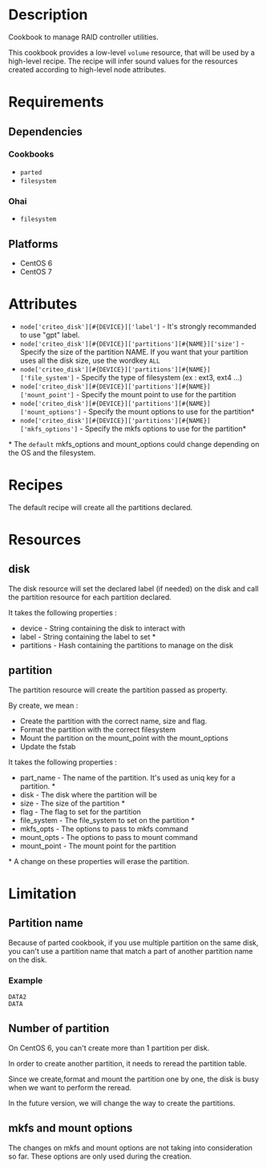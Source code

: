 Description
===========

Cookbook to manage RAID controller utilities.

This cookbook provides a low-level `volume` resource, that will be
used by a high-level recipe. The recipe will infer sound values for
the resources created according to high-level node attributes.

Requirements
============
## Dependencies

### Cookbooks

*  `parted`
*  `filesystem`

### Ohai

* `filesystem`

## Platforms
* CentOS 6
* CentOS 7

Attributes
==========

* `node['criteo_disk'][#{DEVICE}]['label']` - It's strongly recommanded to use "gpt" label.
* `node['criteo_disk'][#{DEVICE}]['partitions'][#{NAME}]['size']` - Specify the size of the partition NAME. If you want that your partition uses all the disk size, use the wordkey `ALL`
* `node['criteo_disk'][#{DEVICE}]['partitions'][#{NAME}]['file_system']` - Specify the type of filesystem (ex : ext3, ext4 ...)
* `node['criteo_disk'][#{DEVICE}]['partitions'][#{NAME}]['mount_point']` - Specify the mount point to use for the partition
* `node['criteo_disk'][#{DEVICE}]['partitions'][#{NAME}]['mount_options']` - Specify the mount options to use for the partition*
* `node['criteo_disk'][#{DEVICE}]['partitions'][#{NAME}]['mkfs_options']` - Specify the mkfs options to use for the partition*

\* The `default` mkfs_options and mount_options could change depending on the OS and the filesystem.

Recipes
========

The default recipe will create all the partitions declared.

Resources
========
disk
----
The disk resource will set the declared label (if needed) on the disk and call the partition resource for each partition declared.

It takes the following properties :
* device - String containing the disk to interact with
* label - String containing the label to set *
* partitions - Hash containing the partitions to manage on the disk


partition
-------
The partition resource will create the partition passed as property.

By create, we mean :
* Create the partition with the correct name, size and flag.
* Format the partition with the correct filesystem
* Mount the partition on the mount_point with the mount_options
* Update the fstab

It takes the following properties :

* part_name - The name of the partition. It's used as uniq key for a partition. *
* disk - The disk where the partition will be
* size - The size of the partition *
* flag - The flag to set for the partition
* file_system - The file_system to set on the partition *
* mkfs_opts - The options to pass to mkfs command
* mount_opts - The options to pass to mount command
* mount_point - The mount point for the partition

\* A change on these properties will erase the partition.

Limitation
==========

## Partition name
Because of parted cookbook, if you use multiple partition on the same disk, you can't use a partition name that match a part of another partition name on the disk.
### Example
```
DATA2
DATA
```

## Number of partition

On CentOS 6, you can't create more than 1 partition per disk.

In order to create another partition, it needs to reread the partition table.

Since we create,format and mount the partition one by one, the disk is busy when we want to perform the reread.

In the future version, we will change the way to create the partitions.

## mkfs and mount options

The changes on mkfs and mount options are not taking into consideration so far.
These options are only used during the creation.
